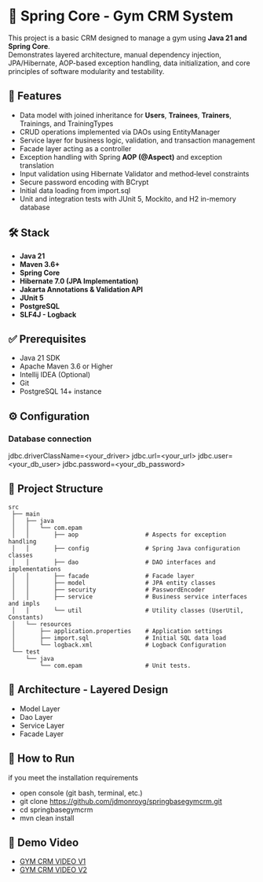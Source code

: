 # 🌱 Spring Core - Gym CRM System

This project is a basic CRM designed to manage a gym using **Java 21 and Spring Core**.  
Demonstrates layered architecture, manual dependency injection, JPA/Hibernate, 
AOP-based exception handling, data initialization, and core principles of 
software modularity and testability.

## 🧩 Features

- Data model with joined inheritance for **Users**, **Trainees**, **Trainers**, 
Trainings, and TrainingTypes
- CRUD operations implemented via DAOs using EntityManager
- Service layer for business logic, validation, and transaction management
- Facade layer acting as a controller
- Exception handling with Spring **AOP (@Aspect)** and exception translation
- Input validation using Hibernate Validator and method‐level constraints
- Secure password encoding with BCrypt
- Initial data loading from import.sql
- Unit and integration tests with JUnit 5, Mockito, and H2 in-memory database


## 🛠 Stack
- **Java 21**
- **Maven 3.6+**
- **Spring Core**
- **Hibernate 7.0 (JPA Implementation)**
- **Jakarta Annotations & Validation API**
- **JUnit 5**
- **PostgreSQL**
- **SLF4J - Logback**

## ✅ Prerequisites
- Java 21 SDK
- Apache Maven 3.6 or Higher
- Intellij IDEA (Optional)
- Git
- PostgreSQL 14+ instance

## ⚙️ Configuration
### Database connection
jdbc.driverClassName=<your_driver>
jdbc.url=<your_url>
jdbc.user=<your_db_user>
jdbc.password=<your_db_password>



## 📁 Project Structure

```
src
 ├── main
 │   ├── java
 │   │   └── com.epam
 │   │       ├── aop                   # Aspects for exception handling 
 │   │       ├── config                # Spring Java configuration classes
 │   │       ├── dao                   # DAO interfaces and implementations
 │   │       ├── facade                # Facade layer
 │   │       ├── model                 # JPA entity classes
 │   │       ├── security              # PasswordEncoder
 │   │       ├── service               # Business service interfaces and impls
 │   │       └── util                  # Utility classes (UserUtil, Constants)
 │   └── resources
 │       ├── application.properties    # Application settings
 │       ├── import.sql                # Initial SQL data load
 │       └── logback.xml               # Logback Configuration
 └── test
     └── java
         └── com.epam                  # Unit tests.
```

## 🧱 Architecture - Layered Design
- Model Layer
- Dao Layer
- Service Layer
- Facade Layer

## 🚀 How to Run
if you meet the installation requirements
- open console (git bash, terminal, etc.)
- git clone https://github.com/jdmonroyg/springbasegymcrm.git
- cd springbasegymcrm
- mvn clean install

## 🎥 Demo Video 
- [GYM CRM VIDEO V1](https://youtu.be/o87Heqkcnlo)
- [GYM CRM VIDEO V2](https://youtu.be/w2W7PWNIXQg)
